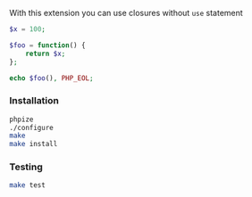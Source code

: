 With this extension you can use closures without `use` statement

```php
$x = 100;

$foo = function() {
    return $x;
};

echo $foo(), PHP_EOL;
```

### Installation

```bash
phpize
./configure
make
make install
```

### Testing

```bash
make test
```
